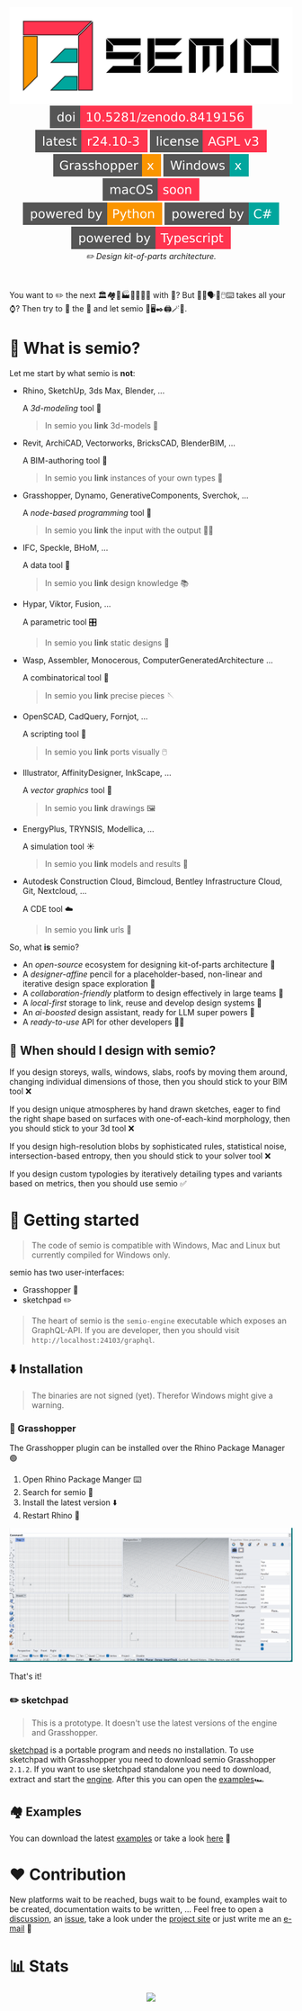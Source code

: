 <p align="center">
    <picture>
        <source media="(prefers-color-scheme: dark)" srcset="https://raw.githubusercontent.com/usalu/semio/main-tag/logo/semio-horizontal-dark.svg">
        <source media="(prefers-color-scheme: light)" srcset="https://raw.githubusercontent.com/usalu/semio/main-tag/logo/semio-horizontal.svg">
        <img alt="semio" href="https://github.com/usalu/semio/" src="https://raw.githubusercontent.com/usalu/semio/main-tag/logo/semio-horizontal.svg">
    </picture>
    <br/>
    <a href="https://doi.org/10.5281/zenodo.8419156"><img src="https://raw.githubusercontent.com/usalu/semio/main-tag/badges/doi-zenodo.svg" alt="Cite"></a>
    <a href="https://github.com/usalu/semio/"><img src="https://raw.githubusercontent.com/usalu/semio/main-tag/badges/latest-release.svg" alt="Latest Release"></a>
    <a href="https://choosealicense.com/licenses/agpl-3.0/"><img src="https://raw.githubusercontent.com/usalu/semio/main-tag/badges/license-agpl-v3.svg" alt="AGPLv3 License"></a>
    <br/>
    <a href="https://www.grasshopper3d.com/"><img src="https://raw.githubusercontent.com/usalu/semio/main-tag/badges/ui-grasshopper.svg" alt="Grasshopper"></a>
    <a href="https://www.microsoft.com/windows/windows-11"><img src="https://raw.githubusercontent.com/usalu/semio/main-tag/badges/ui-windows.svg" alt="Windows"></a>
    <a href="https://apple.com/macos"><img src="https://raw.githubusercontent.com/usalu/semio/main-tag/badges/ui-macos.svg" alt="macOS"></a>
    <br/>
    <a href="https://www.python.org/"><img src="https://raw.githubusercontent.com/usalu/semio/main-tag/badges/powered-by-python.svg" alt="Python"></a>
    <a href="https://learn.microsoft.com/en-us/dotnet/csharp/"><img src="https://raw.githubusercontent.com/usalu/semio/main-tag/badges/powered-by-csharp.svg" alt="C#"></a>
    <a href="https://www.typescriptlang.org/"><img src="https://raw.githubusercontent.com/usalu/semio/main-tag/badges/powered-by-typescript.svg" alt="Typescript"></a>
    <br/>
    <i>✏️ Design kit-of-parts architecture.</i>
</p>
<br/>

You want to ✏️ the next 🏛️🏘️🏢🏭🏫🏨⛪🕌 with 🤖? But 📐🔢🗣️👥🖱️⌨️ takes all your ⌚? Then try to 🧠 the 🧬 and let semio 💉🖥️✒️🖨️🪄🚀.

# 🤖 What is semio?

Let me start by what semio is **not**:

- Rhino, SketchUp, 3ds Max, Blender, ...

  A _3d-modeling_ tool 🐚

  > In semio you **link** 3d-models 🎋

- Revit, ArchiCAD, Vectorworks, BricksCAD, BlenderBIM, …

  A BIM-authoring tool 🧱

  > In semio you **link** instances of your own types 🗿

- Grasshopper, Dynamo, GenerativeComponents, Sverchok, …

  A _node-based programming_ tool 🦗

  > In semio you **link** the input with the output ⛓️‍💥

- IFC, Speckle, BHoM, …

  A data tool 📄

  > In semio you **link** design knowledge 📚

- Hypar, Viktor, Fusion, …

  A parametric tool 🎛️

  > In semio you **link** static designs 🩻

- Wasp, Assembler, Monocerous, ComputerGeneratedArchitecture …

  A combinatorical tool 🎰

  > In semio you **link** precise pieces 🪡

- OpenSCAD, CadQuery, Fornjot, …

  A scripting tool 📜

  > In semio you **link** ports visually 🖱️

- Illustrator, AffinityDesigner, InkScape, …

  A _vector graphics_ tool 📐

  > In semio you **link** drawings 🖼️

- EnergyPlus, TRYNSIS, Modellica, …

  A simulation tool ☀️

  > In semio you **link** models and results 🔢

- Autodesk Construction Cloud, Bimcloud, Bentley Infrastructure Cloud, Git, Nextcloud, …

  A CDE tool ☁️

  > In semio you **link** urls 🔗

So, what **is** semio?

- An _open-source_ ecosystem for designing kit-of-parts architecture 🧩
- A _designer-affine_ pencil for a placeholder-based, non-linear and iterative design space exploration 🔀
- A _collaboration-friendly_ platform to design effectively in large teams 🤝
- A _local-first_ storage to link, reuse and develop design systems 🔗
- An _ai-boosted_ design assistant, ready for LLM super powers 🤖
- A _ready-to-use_ API for other developers 👩‍💻

## 🤔 When should I design with semio?

If you design storeys, walls, windows, slabs, roofs
by moving them around, changing individual dimensions of those,
then you should stick to your BIM tool ❌

If you design unique atmospheres
by hand drawn sketches, eager to find the right shape based on surfaces with one-of-each-kind morphology, then you should stick to your 3d tool ❌

If you design high-resolution blobs
by sophisticated rules, statistical noise, intersection-based entropy,
then you should stick to your solver tool ❌

If you design custom typologies
by iteratively detailing types and variants based on metrics,
then you should use semio ✅

# 🚀 Getting started

> The code of semio is compatible with Windows, Mac and Linux but currently compiled for Windows only.

semio has two user-interfaces:

- Grasshopper 🦗
- sketchpad ✏️

> The heart of semio is the `semio-engine` executable which exposes an GraphQL-API. If you are developer, then you should visit `http://localhost:24103/graphql`.

## ⬇️ Installation

> The binaries are not signed (yet). Therefor Windows might give a warning.

### 🦗 Grasshopper

The Grasshopper plugin can be installed over the Rhino Package Manager 🟢

1. Open Rhino Package Manger ⌨️
1. Search for semio 🔎
1. Install the latest version ⬇️
1. Restart Rhino 🔄

![Rhino Package](https://raw.githubusercontent.com/usalu/semio/main-tag/dotnet/Semio.Grasshopper/docs/rhinopackage.gif)

That's it!

### ✏️ sketchpad

> This is a prototype. It doesn't use the latest versions of the engine and Grasshopper.

[sketchpad](https://github.com/usalu/semio/releases/download/r24.07-1/sketchpad.exe) is a portable program and needs no installation. To use sketchpad with Grasshopper you need to download semio Grasshopper `2.1.2`. If you want to use sketchpad standalone you need to download, extract and start the [engine](https://github.com/usalu/semio/releases/download/r24.07-1/engine.zip). After this you can open the [examples](https://github.com/usalu/semio/releases/download/r24.07-1/examples.zip)🏎️

## 🏘️ Examples

You can download the latest [examples](https://github.com/usalu/semio/releases/download/r24.10-3/examples.zip) or take a look [here](https://github.com/usalu/semio/blob/main-tag/examples/metabolism/README.md) 👀

# ❤️ Contribution

New platforms wait to be reached, bugs wait to be found, examples wait to be created, documentation waits to be written, ...
Feel free to open a [discussion](https://github.com/usalu/semio/discussions), an [issue](https://github.com/usalu/semio/issues), take a look under the [project site](https://github.com/users/usalu/projects/2) or just write me an [e-mail](semio-community@posteo.org) 👋

# 📊 Stats

<p align="center">
    <a href="https://github.com/usalu/semio"><img src="https://hits.seeyoufarm.com/api/count/incr/badge.svg?url=https%3A%2F%2Fgithub.com%2Fusalu%2Fsemio&count_bg=%23FF344F&title_bg=%23555555&icon=&icon_color=%23E7E7E7&title=visits&edge_flat=true"/></a>
</p>
